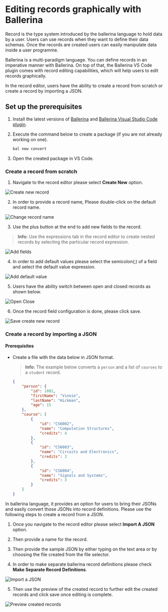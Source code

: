 # Editing records graphically with Ballerina

Record is the type system introduced by the ballerina language to hold data by a user. Users can use records when they want to define their data schemas. Once the records are created users can easily manipulate data inside a user programme.

Ballerina is a multi-paradigm language. You can define records in an imperative manner with Ballerina. On top of that, the Ballerina VS Code plugin comes with record editing capabilities, which will help users to edit records graphically.

In the record editor, users have the ability to create a record from scratch or create a record by importing a JSON.

## Set up the prerequisites

1. Install the latest versions of [Ballerina](https://ballerina.io/downloads/) and [Ballerina Visual Studio Code plugin](https://marketplace.visualstudio.com/items?itemName=wso2.ballerina).

2. Execute the command below to create a package (if you are not already working on one).

    ```bash
    bal new convert
    ```

3. Open the created package in VS Code.

### Create a record from scratch

1. Navigate to the record editor please select **Create New** option.

![Create new record](images/create-new.gif "Create new record via record editor")

2. In order to provide a record name, Please double-click on the default record name.

![Change record name](images/change-record-name.png "Change record name via record editor")

3. Use the plus button at the end to add new fields to the record.
>**Info:** Use the expressions tab in the record editor to create nested records by selecting the particular record expression.

![Add fields](images/add-fields.gif "Add fields to a record")

4. In order to add default values please select the semicolon(;) of a field and select the default value expression.

![Add default value](images/default-value.gif "Add default value to a field")

5. Users have the ability switch between open and closed records as shown below.

![Open Close](images/open-close-switch.gif "Switch between Open and Closed records")

6. Once the record field configuration is done, please click save.

![Save create new record](images/save-create-new.gif "Save the newly created record")

### Create a record by importing a JSON

#### Prerequisites
* Create a file with the data below in JSON format.

    >**Info:** The example below converts a `person` and a list of `courses` to a `student` record. 

    ```json
    {
        "person": {
            "id": 1001,
            "firstName": "Vinnie",
            "lastName": "Hickman",
            "age": 15
        },
        "course": [
            {
                "id": "CS6002",
                "name": "Computation Structures",
                "credits": 4
            },
            {
                "id": "CS6003",
                "name": "Circuits and Electronics",
                "credits": 3
            },
            {
                "id": "CS6004",
                "name": "Signals and Systems",
                "credits": 3
            }
        ]
    }
    ```

In ballerina language, it provides an option for users to bring their JSONs and easily convert those JSONs into record definitions. Please use the following steps to create a record from a JSON.

1. Once you navigate to the record editor please select **Import A JSON** option.

2. Then provide a name for the record.

3. Then provide the sample JSON by either typing on the text area or by choosing the file created from the file selector.

4. In order to make separate ballerina record definitions please check **Make Separate Record Definitions**.

![Import a JSON](images/import-JSON.gif "Import a JSON from record editor and covert to a record")

5. Then use the preview of the created record to further edit the created records and click save once editing is complete.

![Preview created records](images/preview.png "Preview the created records")
